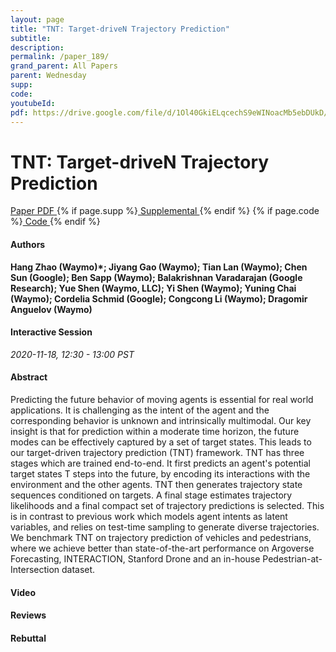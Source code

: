 ```yaml
---
layout: page
title: "TNT: Target-driveN Trajectory Prediction"
subtitle: 
description:
permalink: /paper_189/
grand_parent: All Papers
parent: Wednesday
supp: 
code: 
youtubeId: 
pdf: https://drive.google.com/file/d/1Ol40GkiELqcechS9eWINoacMb5ebDUkD/view
---
```


# TNT: Target-driveN Trajectory Prediction

<a href="https://drive.google.com/file/d/1Ol40GkiELqcechS9eWINoacMb5ebDUkD/view" target="_blank" rel="noopener noreferrer" class="btn btn-blue"><i class="fa fa-file-text-o" aria-hidden="true"></i> Paper PDF </a> {% if page.supp %}<a href="" target="_blank" rel="noopener noreferrer" class="btn btn-green"><i class="fa fa-file-text-o" aria-hidden="true"></i> Supplemental </a>{% endif %} {% if page.code %}<a href="" target="_blank" rel="noopener noreferrer" class="btn btn-green"><i class="fa fa-github" aria-hidden="true"></i> Code </a>{% endif %} 

#### Authors
**Hang Zhao (Waymo)*; Jiyang Gao (Waymo); Tian Lan (Waymo); Chen Sun (Google); Ben Sapp (Waymo); Balakrishnan Varadarajan (Google Research); Yue Shen (Waymo, LLC); Yi Shen (Waymo); Yuning Chai (Waymo); Cordelia Schmid (Google); Congcong Li (Waymo); Dragomir Anguelov (Waymo)**

#### Interactive Session
*2020-11-18, 12:30 - 13:00 PST*

#### Abstract
Predicting the future behavior of moving agents is essential for real world applications. It is challenging as the intent of the agent and the corresponding behavior is unknown and intrinsically multimodal. Our key insight is that for prediction within a moderate time horizon, the future modes can be effectively captured by a set of target states. This leads to our target-driven trajectory prediction (TNT) framework. TNT has three stages which are trained end-to-end. It
first predicts an agent's potential target states T steps into the future, by encoding its interactions with the environment and the other agents. TNT then generates trajectory state sequences conditioned on targets. A final stage estimates trajectory likelihoods and a final compact set of trajectory predictions is selected. This is in contrast to previous work which models agent intents as latent variables, and relies on test-time sampling to generate diverse trajectories. We benchmark TNT on trajectory prediction of vehicles and pedestrians, where we achieve better than state-of-the-art performance on Argoverse Forecasting, INTERACTION, Stanford Drone and an in-house Pedestrian-at-Intersection dataset.


#### Video 

#### Reviews

#### Rebuttal


